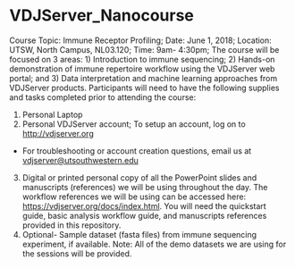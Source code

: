 # VDJServer_Nanocourse
Course Topic: Immune Receptor Profiling; 
Date: June 1, 2018;
Location: UTSW, North Campus, NL03.120;
Time: 9am- 4:30pm;
The course will be focused on 3 areas: 1) Introduction to immune sequencing; 2) Hands-on 
demonstration of immune repertoire workflow using the VDJServer web portal; and 3) Data 
interpretation and machine learning approaches from VDJServer products. 
Participants will need to have the following supplies and tasks completed prior to attending the 
course: 
1) Personal Laptop 
2) Personal VDJServer account; To setup an account, log on to ​http://vdjserver.org 
* For troubleshooting or account creation questions, email us at ​vdjserver@utsouthwestern.edu 
3) Digital or printed personal copy of all the PowerPoint slides and manuscripts (references) we will be using 
throughout the day.  The workflow references we will be using can be accessed here: 
https://vdjserver.org/docs/index.html. 
You will need the quickstart guide, basic analysis workflow guide, and manuscripts references provided in this repository.  
4) ​Optional- ​Sample dataset (fasta files) from immune sequencing experiment, if available.  Note: All of 
the demo datasets we are using for the sessions will be provided. 
